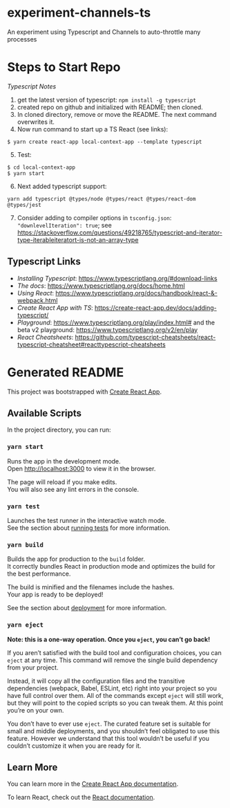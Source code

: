 # experiment-channels-ts
An experiment using Typescript and Channels to auto-throttle many processes


# Steps to Start Repo

*Typescript Notes*

1. get the latest version of typescript: `npm install -g typescript`
2. created repo on github and initialized with README; then cloned.
3. In cloned directory, remove or move the README. The next command overwrites it.
4. Now run command to start up a TS React (see links):
```
$ yarn create react-app local-context-app --template typescript
```
5. Test:
```
$ cd local-context-app
$ yarn start
```
6. Next added typescript support:
```
yarn add typescript @types/node @types/react @types/react-dom @types/jest
```
7. Consider adding to compiler options in `tsconfig.json`: `"downlevelIteration": true`; see https://stackoverflow.com/questions/49218765/typescript-and-iterator-type-iterableiteratort-is-not-an-array-type

## Typescript Links

- *Installing Typescript*: https://www.typescriptlang.org/#download-links
- *The docs*: https://www.typescriptlang.org/docs/home.html
- *Using React*: https://www.typescriptlang.org/docs/handbook/react-&-webpack.html
- *Create React App with TS*: https://create-react-app.dev/docs/adding-typescript/
- *Playground*: https://www.typescriptlang.org/play/index.html#
and the beta v2 playground: https://www.typescriptlang.org/v2/en/play
- *React Cheatsheets*: https://github.com/typescript-cheatsheets/react-typescript-cheatsheet#reacttypescript-cheatsheets


# Generated README

This project was bootstrapped with [Create React App](https://github.com/facebook/create-react-app).

## Available Scripts

In the project directory, you can run:

### `yarn start`

Runs the app in the development mode.<br />
Open [http://localhost:3000](http://localhost:3000) to view it in the browser.

The page will reload if you make edits.<br />
You will also see any lint errors in the console.

### `yarn test`

Launches the test runner in the interactive watch mode.<br />
See the section about [running tests](https://facebook.github.io/create-react-app/docs/running-tests) for more information.

### `yarn build`

Builds the app for production to the `build` folder.<br />
It correctly bundles React in production mode and optimizes the build for the best performance.

The build is minified and the filenames include the hashes.<br />
Your app is ready to be deployed!

See the section about [deployment](https://facebook.github.io/create-react-app/docs/deployment) for more information.

### `yarn eject`

**Note: this is a one-way operation. Once you `eject`, you can’t go back!**

If you aren’t satisfied with the build tool and configuration choices, you can `eject` at any time. This command will remove the single build dependency from your project.

Instead, it will copy all the configuration files and the transitive dependencies (webpack, Babel, ESLint, etc) right into your project so you have full control over them. All of the commands except `eject` will still work, but they will point to the copied scripts so you can tweak them. At this point you’re on your own.

You don’t have to ever use `eject`. The curated feature set is suitable for small and middle deployments, and you shouldn’t feel obligated to use this feature. However we understand that this tool wouldn’t be useful if you couldn’t customize it when you are ready for it.

## Learn More

You can learn more in the [Create React App documentation](https://facebook.github.io/create-react-app/docs/getting-started).

To learn React, check out the [React documentation](https://reactjs.org/).
